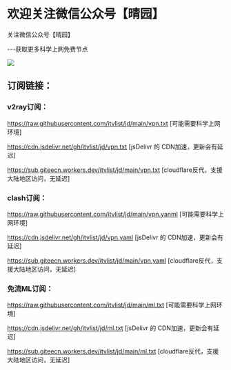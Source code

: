 # 欢迎关注微信公众号【晴园】

关注微信公众号【晴园】

---获取更多科学上网免费节点

![](https://cdn.jsdelivr.net/gh/sun520999/m3u/img/qy_258.jpg)

## 订阅链接：
### v2ray订阅：
  https://raw.githubusercontent.com/itvlist/jd/main/vpn.txt       [可能需要科学上网环境]
 
  https://cdn.jsdelivr.net/gh/itvlist/jd/vpn.txt             [jsDelivr 的 CDN加速，更新会有延迟]
  
  https://sub.giteecn.workers.dev/itvlist/jd/main/vpn.txt         [cloudflare反代，支援大陆地区访问，无延迟]

### clash订阅：
  https://raw.githubusercontent.com/itvlist/jd/main/vpn.yanml     [可能需要科学上网环境]
  
  https://cdn.jsdelivr.net/gh/itvlist/jd/vpn.yaml            [jsDelivr 的 CDN加速，更新会有延迟]
  
  https://sub.giteecn.workers.dev/itvlist/jd/main/vpn.yaml        [cloudflare反代，支援大陆地区访问，无延迟]

### 免流ML订阅：
  https://raw.githubusercontent.com/itvlist/jd/main/ml.txt        [可能需要科学上网环境]
  
  https://cdn.jsdelivr.net/gh/itvlist/jd/ml.txt              [jsDelivr 的 CDN加速，更新会有延迟]
  
  https://sub.giteecn.workers.dev/itvlist/jd/main/ml.txt          [cloudflare反代，支援大陆地区访问，无延迟]

